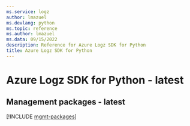 ```yaml
---
ms.service: logz
author: lmazuel
ms.devlang: python
ms.topic: reference
ms.author: lmazuel
ms.data: 09/15/2022
description: Reference for Azure Logz SDK for Python
title: Azure Logz SDK for Python
---
```

# Azure Logz SDK for Python - latest

## Management packages - latest
[!INCLUDE [mgmt-packages](logz-mgmt-index.md)]